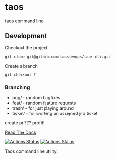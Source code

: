 # taos
taos command line

## Development

Checkout the project

`git clone git@github.com:taosdevops/taos-cli.git`

Create a branch

`git checkout ?`

### Branching
- bug/    - random bugfixes
- feat/    - random feature requests
- trash/  - for just playing around
- ticket/ - for working an assigned jira ticket


create pr
???
profit!


[Read The Docs](https://taos-cli.readthedocs.io/en/latest/?)

[![Actions Status](https://github.com/taosdevops/taos-cli/workflows/Test/badge.svg)](https://github.com/taosdevops/taos-cli/actions)
[![Actions Status](https://readthedocs.org/projects/taos-cli/badge/?version=latest)](https://github.com/taosdevops/taos-cli/actions)

Taos command line utility.

